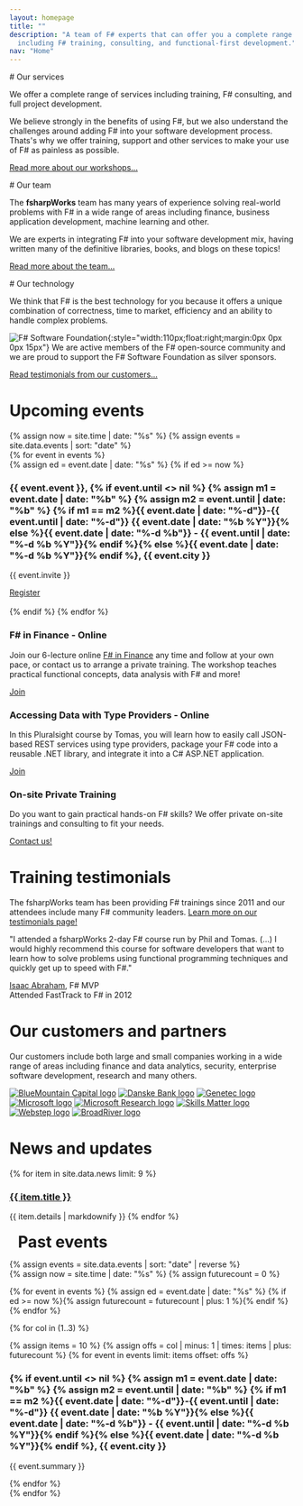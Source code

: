```yaml
---
layout: homepage
title: ""
description: "A team of F# experts that can offer you a complete range of services 
  including F# training, consulting, and functional-first development."
nav: "Home"
---
```


<div class="row" markdown="1">
<div class="col-md-4" markdown="1">
# Our services

We offer a complete range of services including training, F# consulting, and full project development.

We believe strongly in the benefits of using F#, but we also understand the challenges
around adding F# into your software development process.  Thats's why we offer training, support and other
services to make your use of F# as painless as possible.

[Read more about our workshops...](workshops.html)

</div>
<div class="col-md-4"  markdown="1">
# Our team

The **fsharpWorks** team has many years of experience solving real-world problems with F# in a wide range of areas
including finance, business application development, machine learning and other.

We are experts in integrating F#
into your software development mix, having written many of the definitive libraries, books, and blogs on these topics!

[Read more about the team...](team.html)

</div>
<div class="col-md-4"  markdown="1">
# Our technology

We think that F# is the best technology for you because it offers a unique combination of
correctness, time to market, efficiency and an ability to handle complex problems.

![F# Software Foundation](https://fsharpworks.com/images/fsharp_logo.png){:style="width:110px;float:right;margin:0px 0px 0px 15px"}
We are active members of the F# open-source community and we
are proud to support the F# Software Foundation as silver sponsors.

[Read testimonials from our customers...](testimonials.html)

</div>
</div>


<div class="row fw-events">
<div class="col-sm-7 fw-future">

  <h1 id="events">Upcoming events</h1>

  {% assign now = site.time | date: "%s" %}
  {% assign events = site.data.events | sort: "date" %}  
  {% for event in events %}  
    {% assign ed = event.date | date: "%s" %}
    {% if ed >= now %}
      <h3>{{ event.event }},
      {% if event.until <> nil %}
        {% assign m1 = event.date | date: "%b" %}
        {% assign m2 = event.until | date: "%b" %}
        {% if m1 == m2 %}{{ event.date | date: "%-d"}}-{{ event.until | date: "%-d"}} {{ event.date | date: "%b %Y"}}{% 
           else %}{{ event.date | date: "%-d %b"}} - {{ event.until | date: "%-d %b %Y"}}{% endif %}{% 
        else 
      %}{{ event.date | date: "%-d %b %Y"}}{% endif %}, {{ event.city }}</h3>
      <div class="row">
      <div class="col-sm-10">
        <p>{{ event.invite }}</p>
      </div>
      <div class="col-sm-2">
        <a href="{{ event.url }}" class="btn btn-primary" role="button">Register</a>
      </div>
      </div>
      <script type="application/ld+json">
      { 
        "@context": "http://schema.org",
        "@type": "EducationEvent",
        "location": { "@type": "Place", "name": "{{ event.city }}, {{ event.country }}", "address": "{{ event.city }}, {{ event.country }}" },
        "description": "{{ event.invite }}",
        "name": "{{ event.event }}",
        "startDate": "{{ event.date | date: "%F" }}",
        "endDate": "{% if event.until <> nil %}{{ event.until | date: "%F" }}{% else %}{{ event.date | date: "%F" }}{% endif %}",
        "url": "{{ event.url }}",
        "image": "https://fsharpworks.com/images/hp/1.jpg",
        "eventStatus": "http://schema.org/EventScheduled"
      }
      </script>      
    {% endif %}
  {% endfor %}

  <h3>F# in Finance - Online</h3>
  <div class="row">
  <div class="col-sm-10">
    <p>Join our 6-lecture online <a href="/workshops/finance.html">F# in Finance</a>
    any time and follow at your own pace, or contact us to arrange a private training.
    The workshop teaches practical functional concepts, data analysis with F# and more!</p>
  </div>
  <div class="col-sm-2">
    <a href="http://quantshub.com/content/f-and-functional-programming-finance-tomas-petricek-2" class="btn btn-success" role="button">Join</a>
  </div>
  </div>

  <h3>Accessing Data with Type Providers - Online</h3>
  <div class="row">
  <div class="col-sm-10">
    <p>In this Pluralsight course by Tomas, you will learn how to easily
    call JSON-based REST services using type providers, package your F# code into a
    reusable .NET library, and integrate it into a C# ASP.NET application.</p>
  </div>
  <div class="col-sm-2">
    <a href="https://www.pluralsight.com/courses/accessing-data-fsharp-type-providers" class="btn btn-success" role="button">Join</a>
  </div>
  </div>

  <h3>On-site Private Training</h3>
  <div class="row">
  <div class="col-sm-10">
    <p>Do you want to gain practical hands-on F# skills? We offer private on-site trainings
    and consulting to fit your needs.</p>
  </div>
  <div class="col-sm-2">
    <a href="mailto:info@fsharpworks.com" class="btn btn-success" role="button">Contact us!</a>
  </div>
  </div>

<div class="fw-testimonials">
  <h1>Training testimonials</h1>
  <p>The fsharpWorks team has been providing F# trainings since 2011 and our attendees
  include many F# community leaders. <a href="testimonials.html">Learn more on our testimonials page!</a></p>

  <p class="fw-quote">
    "I attended a fsharpWorks 2-day F# course run by Phil and Tomas. (...) I would highly
    recommend this course for software developers that want to learn how to solve problems
    using functional programming techniques and quickly get up to speed with F#."
  </p>

  <p class="fw-quote-author">
    <a href="https://twitter.com/isaac_abraham/">Isaac Abraham</a>, F# MVP<br />
    Attended FastTrack to F# in 2012
  </p>
</div>

<h1>Our customers and partners</h1>

<p>Our customers include both large and small companies working in a wide range of areas
including finance and data analytics, security, enterprise software development,
research and many others.</p>

<div class="fw-logos fw-logos-hp">
  <a href="https://www.bluemountaincapital.com/"><img src="https://fsharpworks.com/images/partners/bmc.png" alt="BlueMountain Capital logo" /></a>
  <a href="http://www.danskebank.dk/"><img src="https://fsharpworks.com/images/partners/db.png" alt="Danske Bank logo" /></a>
  <a href="http://www.genetec.com/"><img src="https://fsharpworks.com/images/partners/genetec.png" alt="Genetec logo" /></a>
  <a href="http://www.microsoft.com/"><img src="https://fsharpworks.com/images/partners/msft.png" alt="Microsoft logo" /></a>
  <a href="http://research.microsoft.com/"><img src="https://fsharpworks.com/images/partners/msr.png" alt="Microsoft Research logo" /></a>
  <a href="http://www.skillsmatter.com/"><img src="https://fsharpworks.com/images/partners/skillsmatter.png" alt="Skills Matter logo" /></a>
  <a href="http://www.webstep.no/"><img src="https://fsharpworks.com/images/partners/webstep.png" alt="Webstep logo"/></a>
  <a href="http://broadrivercap.com/"><img src="https://fsharpworks.com/images/partners/broadriver.png" alt="BroadRiver logo"/></a>
</div>

</div> <!-- END # Col -->
<div class="col-sm-1"></div>
<div class="col-sm-4 fw-past">

<h1>News and updates</h1>
{% for item in site.data.news limit: 9 %}  
  <h3><a href="{{ item.url }}">{{ item.title }}</a></h3>
  {{ item.details | markdownify }}
{% endfor %}


</div> <!-- END # Col -->
</div> <!-- END # Row -->

<div class="row fw-events">
  <h1 style="margin:20px 0px 0px 15px">Past events</h1>  
  
  {% assign events = site.data.events | sort: "date" | reverse %}  
  {% assign now = site.time | date: "%s" %}
  {% assign futurecount = 0 %}
  
  {% for event in events %}
    {% assign ed = event.date | date: "%s" %}
    {% if ed >= now %}{% assign futurecount = futurecount | plus: 1 %}{% endif %}
  {% endfor %}
  
  {% for col in (1..3) %}
    <div class="col-sm-4">
    {% assign items = 10 %}
    {% assign offs = col | minus: 1 | times: items | plus: futurecount %}
    {% for event in events limit: items offset: offs %}  
      <h3>
      {% if event.until <> nil %}
        {% assign m1 = event.date | date: "%b" %}
        {% assign m2 = event.until | date: "%b" %}
        {% if m1 == m2 %}{{ event.date | date: "%-d"}}-{{ event.until | date: "%-d"}} {{ event.date | date: "%b %Y"}}{% 
           else %}{{ event.date | date: "%-d %b"}} - {{ event.until | date: "%-d %b %Y"}}{% endif %}{% 
        else 
      %}{{ event.date | date: "%-d %b %Y"}}{% endif %}, {{ event.city }}
      </h3>
      <p>
        {{ event.summary }}
      </p>
    {% endfor %}
    </div>
  {% endfor %}
</div>
